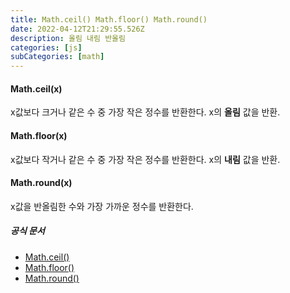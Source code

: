 ```yaml
---
title: Math.ceil() Math.floor() Math.round()
date: 2022-04-12T21:29:55.526Z
description: 올림 내림 반올림
categories: [js]
subCategories: [math]
---
```


<h4 class="title">Math.ceil(x)</h4>

x값보다 크거나 같은 수 중 가장 작은 정수를 반환한다.
x의 **올림** 값을 반환.

<h4 class="title">Math.floor(x)</h4>

x값보다 작거나 같은 수 중 가장 작은 정수를 반환한다.
x의 **내림** 값을 반환.

<h4 class="title">Math.round(x)</h4>

x값을 반올림한 수와 가장 가까운 정수를 반환한다.

<h5 class="title">공식 문서 </h5>

- <a href="https://developer.mozilla.org/ko/docs/Web/JavaScript/Reference/Global_Objects/Math/ceil" target="_blank" > Math.ceil()</a>
- <a href="https://developer.mozilla.org/ko/docs/Web/JavaScript/Reference/Global_Objects/Math/floor" target="_blank" >Math.floor()</a>
- <a href="https://developer.mozilla.org/ko/docs/Web/JavaScript/Reference/Global_Objects/Math/round" target="_blank" >Math.round()</a>
